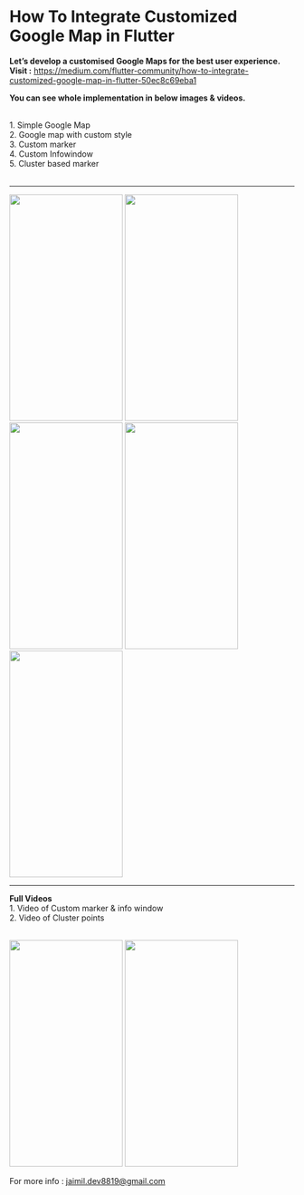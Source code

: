 # How To Integrate Customized Google Map in Flutter
<b>Let’s develop a customised Google Maps for the best user experience.</b><br> 
<b>Visit :</b> https://medium.com/flutter-community/how-to-integrate-customized-google-map-in-flutter-50ec8c69eba1

<b>You can see whole implementation in below images & videos.</b>

<br>
1. Simple Google Map<br>
2. Google map with custom style<br>
3. Custom marker<br>
4. Custom Infowindow<br>
5. Cluster based marker<br>
<br>
<hr>
<p float="left">
<img src="https://user-images.githubusercontent.com/52445432/130606643-70b85496-0b5e-48ea-af32-a3f855742fda.jpeg" width="200" height="400" />
<img src="https://user-images.githubusercontent.com/52445432/130606715-e17966f9-e050-459c-82aa-fbb1bd6efafa.jpeg" width="200" height="400" />
<img src="https://user-images.githubusercontent.com/52445432/130606782-fb3d96d2-a302-4446-b69b-4ccfcd0debf2.jpeg" width="200" height="400" />
<img src="https://user-images.githubusercontent.com/52445432/130606844-0b8793c2-b104-4ecb-8b91-ac9850d033aa.jpeg" width="200" height="400" />
<img src="https://user-images.githubusercontent.com/52445432/130607335-eeb3e9ac-1bc7-4d2d-88ce-5a603cca95b3.jpeg" width="200" height="400" />
</p>
<hr>
<b>Full Videos</b>
<br>
1. Video of Custom marker & info window<br>
2. Video of Cluster points<br>
<br>
<p float="left">
<img src="https://user-images.githubusercontent.com/52445432/130607100-0aa8e124-86e9-4520-a493-fd67c9ed256b.gif" width="200" height="400" />
<img src="https://user-images.githubusercontent.com/52445432/130606941-ff98b7e5-a2c6-4053-af98-3ca9abc0e76f.gif" width="200" height="400" />
</p>


 For more info : jaimil.dev8819@gmail.com
